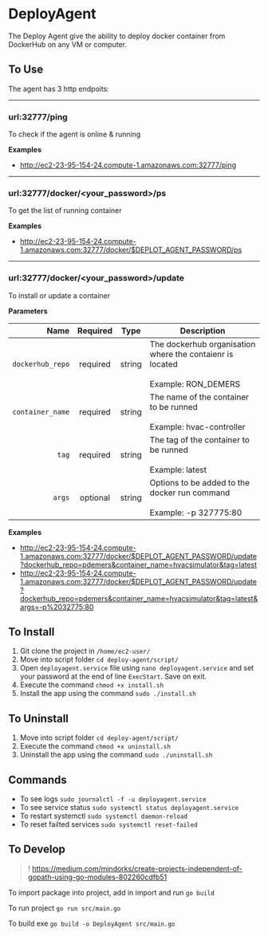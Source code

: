 # DeployAgent
The Deploy Agent give the ability to deploy docker container from DockerHub on any VM or computer.

## To Use
The agent has 3 http endpoits:
___
### url:32777/ping
To check if the agent is online & running

**Examples**
- http://ec2-23-95-154-24.compute-1.amazonaws.com:32777/ping
___
### url:32777/docker/<your_password>/ps
To get the list of running container

**Examples**
- http://ec2-23-95-154-24.compute-1.amazonaws.com:32777/docker/$DEPLOT_AGENT_PASSWORD/ps
___
### url:32777/docker/<your_password>/update
To install or update a container

**Parameters**

|          Name | Required |  Type   | Description                                                                                                                                                           |
| -------------:|:--------:|:-------:| --------------------------------------------------------------------------------------------------------------------------------------------------------------------- |
|     `dockerhub_repo` | required | string  | The dockerhub organisation where the contaienr is located <br/><br/> Example: RON_DEMERS |
|     `container_name` | required | string  | The name of the container to be runned <br/><br/>Example: hvac-controller |
|     `tag` | required | string  | The tag of the container to be runned <br/><br/>Example: latest |
|     `args` | optional | string  | Options to be added to the docker run command <br/><br/>Example: -p 327775:80 |

**Examples**
- http://ec2-23-95-154-24.compute-1.amazonaws.com:32777/docker/$DEPLOT_AGENT_PASSWORD/update?dockerhub_repo=pdemers&container_name=hvacsimulator&tag=latest
- http://ec2-23-95-154-24.compute-1.amazonaws.com:32777/docker/$DEPLOT_AGENT_PASSWORD/update?dockerhub_repo=pdemers&container_name=hvacsimulator&tag=latest&args=-p%2032775:80

## To Install
1. Git clone the project in ```/home/ec2-user/```
2. Move into script folder ```cd deploy-agent/script/```
3. Open ```deployagent.service``` file using ```nano deployagent.service``` and set your password at the end of line ```ExecStart```. Save on exit.
4. Execute the command ```chmod +x install.sh```
5. Install the app using the command ```sudo ./install.sh```

## To Uninstall
1. Move into script folder ```cd deploy-agent/script/```
2. Execute the command ```chmod +x uninstall.sh```
3. Uninstall the app using the command ```sudo ./uninstall.sh```

## Commands
- To see logs ```sudo journalctl -f -u deployagent.service```
- To see service status ```sudo systemctl status deployagent.service```
- To restart systemctl ```sudo systemctl daemon-reload```
- To reset failted services ```sudo systemctl reset-failed```

## To Develop

> ! https://medium.com/mindorks/create-projects-independent-of-gopath-using-go-modules-802260cdfb51

To import package into project, add in import and run
```go build```

To run project ```go run src/main.go```

To build exe ```go build -o DeployAgent src/main.go```





